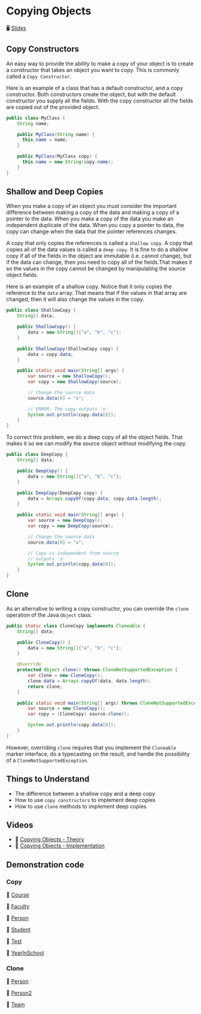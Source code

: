 # Copying Objects

🖥️ [Slides](https://docs.google.com/presentation/d/1TAl9a41zLMyQmuQTYgxmYct6gsWgWopc/edit?usp=sharing&ouid=114081115660452804792&rtpof=true&sd=true)

## Copy Constructors

An easy way to provide the ability to make a copy of your object is to create a constructor that takes an object you want to copy. This is commonly called a `Copy Constructor`.

Here is an example of a class that has a default constructor, and a copy constructor. Both constructors create the object, but with the default constructor you supply all the fields. With the copy constructor all the fields are copied out of the provided object.

```java
public class MyClass {
    String name;

    public MyClass(String name) {
      this.name = name;
    }

    public MyClass(MyClass copy) {
      this.name = new String(copy.name);
    }
}
```

## Shallow and Deep Copies

When you make a copy of an object you must consider the important difference between making a copy of the data and making a copy of a pointer to the data. When you make a copy of the data you make an independent duplicate of the data. When you copy a pointer to data, the copy can change when the data that the pointer references changes.

A copy that only copies the references is called a `shallow copy`. A copy that copies all of the data values is called a `deep copy`. It is fine to do a shallow copy if all of the fields in the object are immutable (i.e. cannot change), but if the data can change, then you need to copy all of the fields.That makes it so the values in the copy cannot be changed by manipulating the source object fields.

Here is an example of a shallow copy. Notice that it only copies the reference to the `data` array. That means that if the values in that array are changed, then it will also change the values in the copy.

```java
public class ShallowCopy {
    String[] data;

    public ShallowCopy() {
        data = new String[]{"a", "b", "c"};
    }

    public ShallowCopy(ShallowCopy copy) {
        data = copy.data;
    }

    public static void main(String[] args) {
        var source = new ShallowCopy();
        var copy = new ShallowCopy(source);

        // Change the source data
        source.data[0] = "x";

        // ERROR: The copy outputs 'x'
        System.out.println(copy.data[0]);
    }
}
```

To correct this problem, we do a deep copy of all the object fields. That makes it so we can modify the source object without modifying the copy.

```java
public class DeepCopy {
    String[] data;

    public DeepCopy() {
        data = new String[]{"a", "b", "c"};
    }

    public DeepCopy(DeepCopy copy) {
        data = Arrays.copyOf(copy.data, copy.data.length);
    }

    public static void main(String[] args) {
        var source = new DeepCopy();
        var copy = new DeepCopy(source);

        // Change the source data
        source.data[0] = "x";

        // Copy is independent from source
        // outputs 'a'
        System.out.println(copy.data[0]);
    }
}
```

## Clone

As an alternative to writing a copy constructor, you can override the `clone` operation of the Java `Object` class.

```java
public static class CloneCopy implements Cloneable {
    String[] data;

    public CloneCopy() {
        data = new String[]{"a", "b", "c"};
    }

    @Override
    protected Object clone() throws CloneNotSupportedException {
        var clone = new CloneCopy();
        clone.data = Arrays.copyOf(data, data.length);
        return clone;
    }

    public static void main(String[] args) throws CloneNotSupportedException {
        var source = new CloneCopy();
        var copy = (CloneCopy) source.clone();

        System.out.println(copy.data[0]);
    }
}
```

However, overriding `clone` requires that you implement the `Cloneable` marker interface, do a typecasting on the result, and handle the possibility of a `CloneNotSupportedException`.

## Things to Understand

- The difference between a shallow copy and a deep copy
- How to use `copy constructors` to implement deep copies
- How to use `clone` methods to implement deep copies

## Videos

- 🎥 [Copying Objects - Theory](https://byu.hosted.panopto.com/Panopto/Pages/Viewer.aspx?id=9c3422bf-3b1e-40f0-b221-ad6b011daa82&start=0)
- 🎥 [Copying Objects - Implementation](https://byu.hosted.panopto.com/Panopto/Pages/Viewer.aspx?id=102c1fdc-516f-4058-957b-ad6b011ff9f4&start=0)

## Demonstration code

### Copy

📁 [Course](example-code/Course.java)

📁 [Faculty](example-code/Faculty.java)

📁 [Person](example-code/Person.java)

📁 [Student](example-code/Student.java)

📁 [Test](example-code/Test.java)

📁 [YearInSchool](example-code/YearInSchool.java)

### Clone

📁 [Person](example-code/clone/Person.java)

📁 [Person2](example-code/clone/Person2.java)

📁 [Team](example-code/clone/Team.java)
